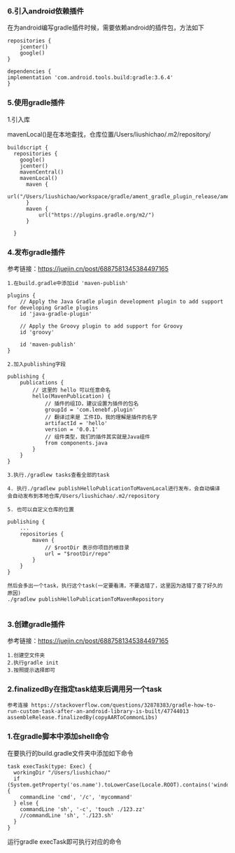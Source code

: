 


### 6.引入android依赖插件

在为android编写gradle插件时候，需要依赖android的插件包，方法如下

```
repositories {
    jcenter()
    google()
}

dependencies {
implementation 'com.android.tools.build:gradle:3.6.4'
}
```



### 5.使用gradle插件
1.引入库

mavenLocal()是在本地查找，仓库位置/Users/liushichao/.m2/repository/
```
buildscript {
  repositories {
    google()
    jcenter()
    mavenCentral()
    mavenLocal()
      maven {
          url("/Users/liushichao/workspace/gradle/ament_gradle_plugin_release/ament_gradle_plugin/repo")
      }
      maven {
          url("https://plugins.gradle.org/m2/")
      }

  }
```

### 4.发布gradle插件


参考链接：https://juejin.cn/post/6887581345384497165

```
1.在build.gradle中添加id 'maven-publish'

plugins {
    // Apply the Java Gradle plugin development plugin to add support for developing Gradle plugins
    id 'java-gradle-plugin'

    // Apply the Groovy plugin to add support for Groovy
    id 'groovy'

    id 'maven-publish'
}

2.加入publishing字段

publishing {
    publications {
        // 这里的 hello 可以任意命名
        hello(MavenPublication) {
            // 插件的组ID，建议设置为插件的包名
            groupId = 'com.lenebf.plugin'
            // 翻译过来是 工件ID，我的理解是插件的名字
            artifactId = 'hello'
            version = '0.0.1'
            // 组件类型，我们的插件其实就是Java组件
            from components.java
        }
    }
}

3.执行./gradlew tasks查看全部的task

4. 执行./gradlew publishHelloPublicationToMavenLocal进行发布，会自动编译
会自动发布到本地仓库/Users/liushichao/.m2/repository 

5. 也可以自定义仓库的位置

publishing {
    ...
    repositories {
        maven {
            // $rootDir 表示你项目的根目录
            url = "$rootDir/repo"
        }
    }
}

然后会多出一个task，执行这个task(一定要看清，不要选错了，这里因为选错了查了好久的原因)
./gradlew publishHelloPublicationToMavenRepository


```


### 3.创建gradle插件

参考链接：https://juejin.cn/post/6887581345384497165

```
1.创建空文件夹
2.执行gradle init
3.按照提示选择即可
```

### 2.finalizedBy在指定task结束后调用另一个task

```
参考连接 https://stackoverflow.com/questions/32878383/gradle-how-to-run-custom-task-after-an-android-library-is-built/47744013
assembleRelease.finalizedBy(copyAARToCommonLibs)
```

### 1.在gradle脚本中添加shell命令


在要执行的build.gradle文件夹中添加如下命令

```
task execTask(type: Exec) {
  workingDir "/Users/liushichao/"
  if (System.getProperty('os.name').toLowerCase(Locale.ROOT).contains('windows')) {
    commandLine 'cmd', '/c', 'mycommand'
  } else {
    commandLine 'sh', '-c', 'touch ./123.zz'
    //commandLine 'sh', './123.sh'
  }
}

```

运行gradle execTask即可执行对应的命令
